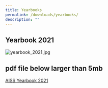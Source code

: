 ```yaml
---
title: Yearbooks
permalink: /downloads/yearbooks/
description: ""
---
```

## Yearbook 2021


![yearbook_2021.jpg](https://ahmadibrahimsec.moe.edu.sg/qql/slot/u529/2022/Download/Yearbooks/yearbook_2021.jpg)  


## pdf file below larger than 5mb
[AISS Yearbook 2021](https://ahmadibrahimsec.moe.edu.sg/qql/slot/u529/2022/Download/Yearbooks/AISS%20Yearbook%202021_compressed.pdf)